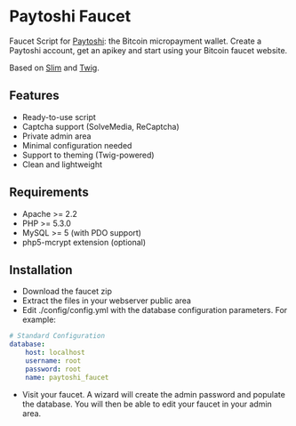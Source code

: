 Paytoshi Faucet
========================================================

Faucet Script for [Paytoshi](https://paytoshi.org): the Bitcoin micropayment wallet. 
Create a Paytoshi account, get an apikey and start using your Bitcoin faucet website.


Based on [Slim](http://github.com/codeguy/Slim) and [Twig](https://github.com/fabpot/Twig).

## Features
* Ready-to-use script
* Captcha support (SolveMedia, ReCaptcha)
* Private admin area
* Minimal configuration needed
* Support to theming (Twig-powered)
* Clean and lightweight

## Requirements
* Apache >= 2.2
* PHP >= 5.3.0
* MySQL >= 5 (with PDO support)
* php5-mcrypt extension (optional)

## Installation
* Download the faucet zip
* Extract the files in your webserver public area
* Edit ./config/config.yml with the database configuration parameters. For example:
``` yaml
# Standard Configuration
database:
    host: localhost
    username: root
    password: root
    name: paytoshi_faucet
```
* Visit your faucet. A wizard will create the admin password and populate the database. You will then be able to edit your faucet in your admin area.
